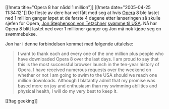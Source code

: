 [[!meta  title="Opera 8 har nådd 1 million"]]
[[!meta  date="2005-04-25 11:34:12"]]
De fleste av dere har vel fått med seg at hvis <a href="http://www.opera.com">Opera</a> 8 ble lastet ned 1 million ganger løpet at de første 4 dagene etter lanseringen så skulle sjefen for Opera, <a href="http://www.digi.no/phpf/bransjen/vis.php?id=15171">Jon Stephenson von Tetzchner</a>  <a href="http://www.opera.com/swim/">svømme til USA</a>. Nå har Opera 8 blitt lastet ned over 1 millioner ganger og Jon må nok kjøpe seg en svømmebukse.

Jon har i denne forbindelsen kommet med følgende uttalelse:
<blockquote>I want to thank each and every one of the one million plus people who have downloaded Opera 8 over the last days. I am proud to say that this is the most successful browser launch in the ten-year history of Opera. I have received numerous requests over the weekend on whether or not I am going to swim to the USA should we reach one million downloads. Although I blatantly admit that my promise was based more on joy and enthusiasm than my swimming abilities and physical health, I will do my very best to keep it.</blockquote>

[[!tag  geeking]]